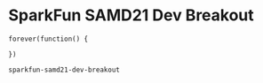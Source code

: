 # SparkFun SAMD21 Dev Breakout

```sim
forever(function() {

})
```

```package
sparkfun-samd21-dev-breakout
```
